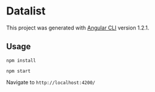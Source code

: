 # Datalist

This project was generated with [Angular CLI](https://github.com/angular/angular-cli) version 1.2.1.

## Usage

`npm install`

`npm start`

Navigate to `http://localhost:4200/`
